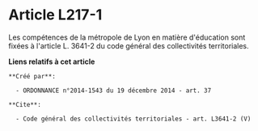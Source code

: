 # Article L217-1

Les compétences de la métropole de Lyon en matière d'éducation sont fixées à l'article L. 3641-2 du code général des
collectivités territoriales.

**Liens relatifs à cet article**

	**Créé par**:

	  - ORDONNANCE n°2014-1543 du 19 décembre 2014 - art. 37

	**Cite**:

	  - Code général des collectivités territoriales - art. L3641-2 (V)
